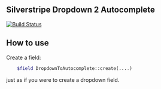 ## Silverstripe Dropdown 2 Autocomplete ##

[![Build Status](https://travis-ci.org/sunnysideup/silverstripe-ecommerce.svg?branch=master)](https://travis-ci.org/sunnysideup/silverstripe-dropdown2autocomplete)


## How to use ##

Create a field:

```php 
    $field DropdownToAutocomplete::create(....)
```

just as if you were to create a dropdown field.

